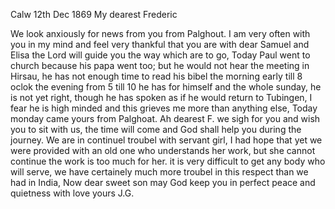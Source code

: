 Calw 12th Dec 1869
My dearest Frederic

We look anxiously for news from you from Palghout. I am very often with you in my mind and feel very thankful that you are with dear Samuel and Elisa the Lord will guide you the way which are to go, Today Paul went to church because his papa went too; but he would not hear the meeting in Hirsau, he has not enough time to read his bibel the morning early till 8 oclok the evening from 5 till 10 he has for himself and the whole sunday, he is not yet right, though he has spoken as if he would return to Tubingen, I fear he is high minded and this grieves me more than anything else, 
Today monday came yours from Palghoat. Ah dearest F. we sigh for you and wish you to sit with us, the time will come and God shall help you during the journey. We are in continuel troubel with servant girl, I had hope that yet we were provided with an old one who understands her work, but she cannot continue the work is too much for her. it is very difficult to get any body who will serve, we have certainely much more troubel in this respect than we had in India, Now dear sweet son may God keep you in perfect peace and quietness
 with love yours J.G.
